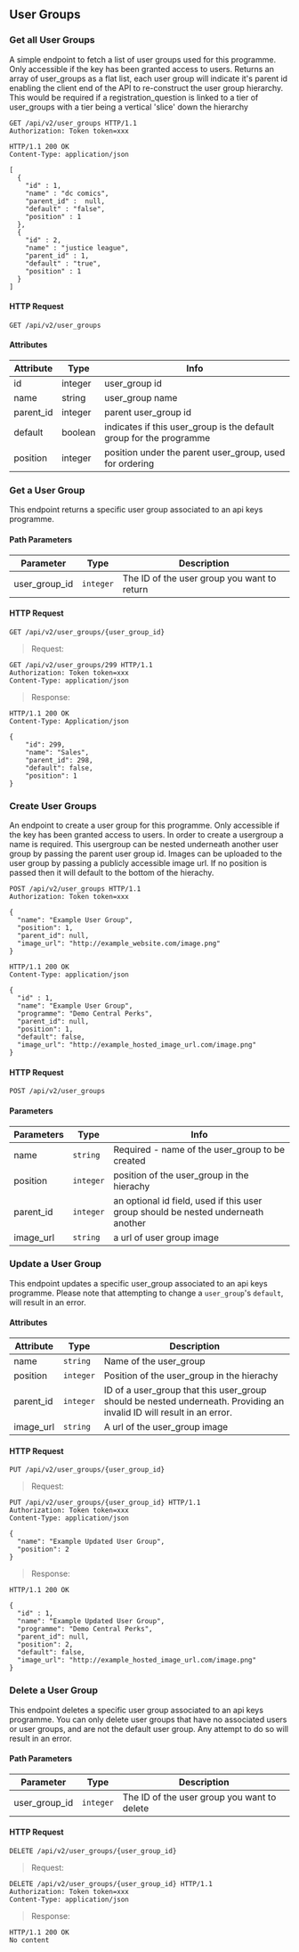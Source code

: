 ## User Groups

### Get all User Groups

A simple endpoint to fetch a list of user groups used for this programme. Only
accessible if the key has been granted access to users. Returns an array of
user_groups as a flat list, each user group will indicate it's parent id
enabling the client end of the API to re-construct the user group hierarchy. This
would be required if a registration_question is linked to a tier of user_groups
with a tier being a vertical 'slice' down the hierarchy

``` http
GET /api/v2/user_groups HTTP/1.1
Authorization: Token token=xxx
```

``` http
HTTP/1.1 200 OK
Content-Type: application/json

[
  {
    "id" : 1,
    "name" : "dc comics",
    "parent_id" :  null,
    "default" : "false",
    "position" : 1
  },
  {
    "id" : 2,
    "name" : "justice league",
    "parent_id" : 1,
    "default" : "true",
    "position" : 1
  }
]
```

#### HTTP Request

`GET /api/v2/user_groups`

#### Attributes

Attribute | Type | Info
--------- | ---- | ----
id | integer | user_group id
name | string | user_group name
parent\_id | integer | parent user_group id
default | boolean | indicates if this user_group is the default group for the programme
position | integer | position under the parent user_group, used for ordering

### Get a User Group

This endpoint returns a specific user group associated to an api keys programme.

#### Path Parameters

Parameter | Type | Description
--------- | ---- | -----------
user_group_id | `integer` | The ID of the user group you want to return

#### HTTP Request

`GET /api/v2/user_groups/{user_group_id}`

> Request:

``` http
GET /api/v2/user_groups/299 HTTP/1.1
Authorization: Token token=xxx
Content-Type: application/json
```

> Response:

``` http
HTTP/1.1 200 OK
Content-Type: Application/json

{
    "id": 299,
    "name": "Sales",
    "parent_id": 298,
    "default": false,
    "position": 1
}
```

### Create User Groups

An endpoint to create a user group for this programme. Only accessible if the key
has been granted access to users. In order to create a usergroup a name is required.
This usergroup can be nested underneath another user group by passing the parent
user group id. Images can be uploaded to the user group by passing a publicly accessible image url. If
no position is passed then it will default to the bottom of the hierachy.

``` http
POST /api/v2/user_groups HTTP/1.1
Authorization: Token token=xxx

{
  "name": "Example User Group",
  "position": 1,
  "parent_id": null,
  "image_url": "http://example_website.com/image.png"
}
```


``` http
HTTP/1.1 200 OK
Content-Type: application/json

{
  "id" : 1,
  "name": "Example User Group",
  "programme": "Demo Central Perks",
  "parent_id": null,
  "position": 1,
  "default": false,
  "image_url": "http://example_hosted_image_url.com/image.png"
}

```
#### HTTP Request

`POST /api/v2/user_groups`

#### Parameters

Parameters | Type | Info
---------- | ---- | ----
name | `string` | Required - name of the user_group to be created
position | `integer` | position of the user_group in the hierachy
parent_id | `integer` | an optional id field, used if this user group should be nested underneath another
image_url | `string` | a url of user group image

### Update a User Group

This endpoint updates a specific user_group associated to an api keys programme. Please note that attempting to change a `user_group`'s `default`, will
result in an error.

#### Attributes

Attribute | Type | Description
--------- | ---- | -----------
name | `string` |  Name of the user_group
position | `integer` | Position of the user_group in the hierachy
parent_id | `integer` | ID of a user_group that this user_group should be nested underneath. Providing an invalid ID will result in an error.
image_url | `string` | A url of the user_group image

#### HTTP Request

`PUT /api/v2/user_groups/{user_group_id}`

> Request:
``` http
PUT /api/v2/user_groups/{user_group_id} HTTP/1.1
Authorization: Token token=xxx
Content-Type: application/json

{
  "name": "Example Updated User Group",
  "position": 2
}

```

> Response:
``` http
HTTP/1.1 200 OK

{
  "id" : 1,
  "name": "Example Updated User Group",
  "programme": "Demo Central Perks",
  "parent_id": null,
  "position": 2,
  "default": false,
  "image_url": "http://example_hosted_image_url.com/image.png"
}
```


### Delete a User Group

This endpoint deletes a specific user group associated to an api keys programme. You can only delete user groups that have no associated users or user groups, and are not the default user group. Any attempt to do so will result in an error.

#### Path Parameters

Parameter | Type | Description
--------- | ---- | -----------
user_group_id | `integer` | The ID of the user group you want to delete

#### HTTP Request

`DELETE /api/v2/user_groups/{user_group_id}`

> Request:

``` http
DELETE /api/v2/user_groups/{user_group_id} HTTP/1.1
Authorization: Token token=xxx
Content-Type: application/json
```

> Response:

``` http
HTTP/1.1 200 OK
No content
```

